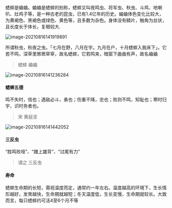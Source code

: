 蟋蟀是蛐蛐。蛐蛐是蟋蟀的别称，蟋蟀又叫夜鸣虫、将军虫、秋虫、斗鸡、地喇叭、灶鸡子等，是一种古老的昆虫，已有1.4亿年的历史。蛐蛐体色变化比较大，为黄褐色、黑褐色或绿色、黄色等，且多数为杂色。身体没有鳞片，触角为丝状，且长度长于体长，复眼较大.

![image-20210816141919891](ququ-3reserve-5.assets/image-20210816141919891.png)

所谓秋虫，秋夜之虫。「七月在野，八月在宇。九月在户，十月蟋蟀入我床下」。它若不鸣，深草里窸窸窣窣，故名蟋蟀，它若鸣来，暗窗下曲曲有声，故名蛐蛐

> 蟋蟀 蛐蛐

![image-20210816141236284](ququ-3reserve-5.assets/image-20210816141236284.png)

#### 蟋蟀五德

鸣不失时，信也；遇敌必斗，勇也；伤重不降，忠也；败则不鸣，知耻也；寒时归宇，识时务者也。

> 宋 黄庭坚

![image-20210816141442052](ququ-3reserve-5.assets/image-20210816141442052.png)

#### 三反虫

“胜鸣败哑”、“雌上雄背”、“过尾有力”

> 谓之 三反虫



#### 寿命

蟋蟀生命期的长短，需视温度而定，通常约一年左右。温度越高的环境下，生长情形越好，发育越快，生命期就越短；冬天温度低，生长变慢，生命期就较长。大致而言，每只蟋蟀约可活4至6个月不等